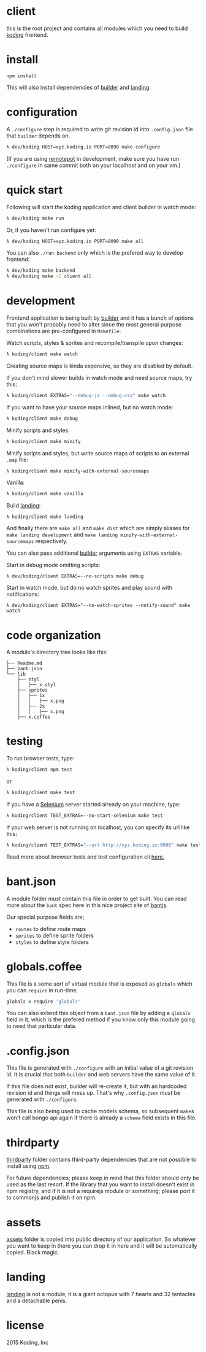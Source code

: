 # client

this is the root project and contains all modules which you need to build [koding](http://koding.com) frontend.

# install

```
npm install
```

This will also install dependencies of [builder](./builder) and [landing](./landing).

# configuration

A `./configure` step is required to write git revision id into `.config.json` file that `builder` depends on.

```sh
λ dev/koding HOST=xyz.koding.io PORT=8090 make configure
```

(If you are using [remotepot](https://github.com/koding/tools/tree/master/remotepot) in development, make sure you have run `./configure` in same commit both on your localhost and on your vm.)

# quick start

Following will start the koding application and client builder in watch mode:

```sh
λ dev/koding make run
```

Or, if you haven't run configure yet:

```sh
λ dev/koding HOST=xyz.koding.io PORT=8090 make all
```

You can also `./run backend` only which is the prefered way to develop frontend:

```sh
λ dev/koding make backend
λ dev/koding make -C client all
```

# development

Frontend application is being built by [builder](./builder) and it has a bunch of options that you won't probably need to alter since the most general purpose combinations are pre-configured in `Makefile`.

Watch scripts, styles & sprites and recompile/transpile upon changes:

```sh
λ koding/client make watch
```

Creating source maps is kinda expensive, so they are disabled by default.

If you don't mind slower builds in watch mode and need source maps, try this:

```sh
λ koding/client EXTRAS="--debug-js --debug-css" make watch
```

If you want to have your source maps inlined, but no watch mode:

```sh
λ koding/client make debug
```

Minify scripts and styles:

```sh
λ koding/client make minify
```

Minify scripts and styles, but write source maps of scripts to an external `.map` file:

```sh
λ koding/client make minify-with-external-sourcemaps
```

Vanilla:

```sh
λ koding/client make vanilla
```

Build [landing](./landing):

```
λ koding/client make landing
```

And finally there are `make all` and `make dist` which are simply aliases for `make landing development` and `make landing minify-with-external-sourcemaps` respectively.

You can also pass additional [builder](./builder) arguments using `EXTRAS` variable.

Start in debug mode omitting scripts:

```
λ dev/koding/client EXTRAS=--no-scripts make debug
```

Start in watch mode, but do no watch sprites and play sound with notifications:

```
λ dev/koding/client EXTRAS="--no-watch-sprites --notify-sound" make watch
```

# code organization

A module's directory tree looks like this:

```
├── Readme.md
├── bant.json
└── lib
    ├── styl
    │   ├── x.styl
    ├── sprites
    │   ├── 1x
    │   │   ├── x.png
    │   ├── 2x
    │   │   ├── x.png
    ├── x.coffee
```

# testing

To run browser tests, type:

```sh
λ koding/client npm test
```

or

```sh
λ koding/client make test
```

If you have a [Selenium](http://www.seleniumhq.org) server started already on your machine, type:

```sh
λ koding/client TEST_EXTRAS=--no-start-selenium make test
```

If your web server is not running on localhost, you can specify its url like this:

```sh
λ koding/client TEST_EXTRAS="--url http://xyz.koding.io:8090" make test
```

Read more about browser tests and test configuration cli [here.](./test)

# bant.json

A module folder _must_ contain this file in order to get built. You can read more about the `bant` spec here in this nice project site of [bantjs](https://github.com/bantjs).

Our special purpose fields are;

* `routes` to define route maps
* `sprites` to define sprite folders
* `styles` to define style folders

# globals.coffee

This file is a some sort of virtual module that is exposed as `globals` which you can `require` in run-time.

```coffee
globals = require 'globals'
```

You can also extend this object from a `bant.json` file by adding a `globals` field in it, which is the prefered method if you know only this module going to need that particular data.

# .config.json

This file is generated with `./configure` with an initial value of a git revision id. It is crucial that both `builder` and web servers have the same value of it.

If this file does not exist, builder will re-create it, but with an hardcoded revision id and things will mess up. That's why `.config.json` _must_ be generated with `./configure`.

This file is also being used to cache models schema, so subsequent `make`s won't call bongo api again if there is already a `schema` field exists in this file.

# thirdparty

[thirdparty](./thirdparty) folder contains third-party dependencies that are not possible to install using [npm](http://npmjs.org).

For future dependencies; please keep in mind that this folder should only be used as the last resort. If the library that you want to install doesn't exist in npm registry, and if it is not a requirejs module or something; please port it to commonjs and publish it on npm.

# assets

[assets](./assets) folder is copied into public directory of our application. So whatever you want to keep in there you can drop it in here and it will be automatically copied. Black magic.

# landing

[landing](./landing) is not a module, it is a giant octopus with 7 hearts and 32 tentacles and a detachable penis.

# license

2015 Koding, Inc
